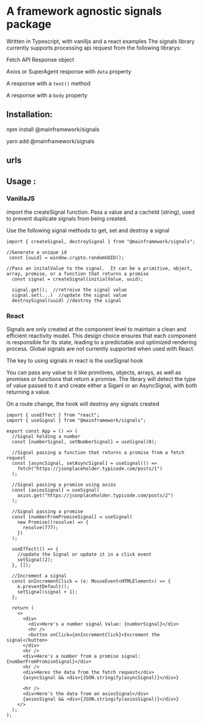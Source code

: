 # A framework agnostic signals package

Written in Typescript, with vanilljs and a react examples
The signals library currently supports processing api request from the following librarys:

Fetch API Response object

Axios or SuperAgent response with `data` property

A response with a `text()` method

A response with a `body` property

## Installation:

npm install @mainframework/signals

yarn add @mainframework/signals

## urls

[npm-url]: https://github.com/TerrySlack/mainframework-signals

## Usage :

### VanillaJS

import the createSignal function. Pass a value and a cacheId (string), used to prevent duplicate signals from being created.

Use the following signal methods to get, set and destroy a signal

```JS | TS
import { createSignal, destroySignal } from "@mainframework/signals";

//Generate a unique id
 const [uuid] = window.crypto.randomUUID();

//Pass an initalValue to the signal.  It can be a primitive, object, array, promise, or a function that returns a promise
  const signal = createSignal(initialValue, uuid);

  signal.get();  //retreive the signal value
  signal.set(...)  //update the signal value
  destroySignal(uuid) //destroy the signal
```

### React

Signals are only created at the component level to maintain a clean and efficient reactivity model. This design choice ensures that each component is responsible for its state, leading to a predictable and optimized rendering process. Global signals are not currently supported when used with React.

The key to using signals in react is the useSignal hook

You can pass any value to it like primitives, objects, arrays, as well as promises or functions that return
a promise. The library will detect the type of value passed to it and create either a Siganl or an AsyncSignal, with
both returning a value.

On a route change, the hook will destroy any signals created

```JS | TS
import { useEffect } from "react";
import { useSignal } from "@mainframework/signals";

export const App = () => (
  //Signal holding a number
  const [numberSignal, setNumberSignal] = useSignal(0);

  //Signal passing a function that returns a promise from a fetch request
  const [asyncSignal, setAsyncSignal] = useSignal(() =>
    fetch("https://jsonplaceholder.typicode.com/posts/1")
  );

  //Signal passing a promise using axios
  const [axiosSignal] = useSignal(
    axios.get("https://jsonplaceholder.typicode.com/posts/2")
  );

  //Signal passing a promise
  const [numberFromPromiseSignal] = useSignal(
    new Promise((resolve) => {
      resolve(777);
    })
  );

  useEffect(() => {
    //update the Signal or update it in a click event
    setSignal(2);
  }, []);

  //Increment a signal
  const onIncrementClick = (e: MouseEvent<HTMLElement>) => {
    e.preventDefault();
    setSignal(signal + 1);
  };

  return (
    <>
      <div>
        <div>Here's a number signal Value: {numberSignal}</div>
        <hr />
        <button onClick={onIncrementClick}>Increment the signal</button>
      </div>
      <hr />
      <div>Here's a number from a promise signal: {numberFromPromiseSignal}</div>
      <hr />
      <div>Heres the data from the fetch request</div>
      {asyncSignal && <div>{JSON.stringify(asyncSignal)}</div>}

      <hr />
      <div>Here's the data from an axiosSignal</div>
      {axiosSignal && <div>{JSON.stringify(axiosSignal)}</div>}
    </>
  );
);
```
